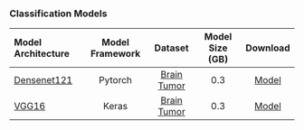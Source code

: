 ### Classification Models 

|Model Architecture|Model Framework|Dataset|Model Size (GB)|Download
|:----------- |:-----------: |:-----------: |:-----------: |:-----------: |
|[Densenet121](https://arxiv.org/abs/1608.06993)|Pytorch|[Brain Tumor](https://gesundai-medical-images.s3.eu-west-1.amazonaws.com/private/Brain-Tumor-Classification-Dataset/Brain-Tumor-Classification-Dataset.zip?response-content-disposition=attachment&X-Amz-Security-Token=IQoJb3JpZ2luX2VjEEMaCWV1LXdlc3QtMyJFMEMCH2AEpQgRmf1mMhJ3UBXLMmCNtWWgt68sVcio%2FwoG%2BY8CIGCg%2BnMzQ8FUd2yelERQOkvEBgKRGECEmNS8wZOKQg8sKogDCNz%2F%2F%2F%2F%2F%2F%2F%2F%2F%2FwEQABoMMDU3Njk3NTYwNjM4IgxCtotggx3HS44SSfMq3AJk4n1BadpSMqPu0s2NjSLLYVd7jowHrTxRtiAZmxvuKdehDQrn2zLDfP0naZz3TAnntlTifyHzQWON5RETw8ySD%2BGTX5cH5rPIGZaXDQFc6CaF5A4UBY8PaEuYrcXY%2B6X5dn6EcalEQ%2BoUsgV6wXwOTZpiVin6ecH4RU4Ns7uJlKPEZBMsmoVYj08%2F3feZbhtPGMCSohukIBYCPKDaJchQjx%2FdGYkvpjZjw1hVOTn3zxEbThnprGQI3G65Ifdm6a7iax84NQKlICaZ%2FcaDdEb6R3zFdA%2FcPUdxqpL6P0KfUxMFCyCz7SwWz2MDBE0gzDE7agVAQ%2BwJi6Pc6EiaHG17qqV2ljX7MM35Du1rgLbwudP6jBwhDZtQSG%2BJ7m7swnyvPFp6Lxakjb1KbHNNJn14Qkc%2B%2BfDfEao4nZTEGSxKMLVQYAARPSm9N%2F25CZFxUKhEBADuJ6ahBwDdUJYwuv7BkgY6tQLhpM8mVrxjhv5Exz5s6D3rL%2FdEsJ1rmPXdtPq6eGSgI9H8L1NPob3b4klZ707D59ikozbhaX2L%2BLPKAO8cDYpwCYW0e3tIsDm4QvGX%2BEAVYgZbIJuUG4RUAxhW9P%2B%2FRTLa2SvMVrr%2BZHrf2aDjXK1x2GQE8yBX%2FFZF9Z4BcVdsgd%2BgcUTQ31svD3oxurgh87B4D3cjhjRxx0p50zrdMc6pEJozR6LrMgD1RMf%2BcldSmOYTezmlzpPZDkYQJm9qhJec0nRCstXn819A8GDhgFujcoUo0giLHfHfoo0I3twsw68JfDEbV%2FnNVO31uybilbU%2FcgaDkzy2dNQUg1OwU%2BA%2F1sCJZd03RDkUdyXfsK7x4E33TedvjvIWlgiqQRXXc9Du%2BiLRU7INjm0x9zexuWFK7hkUDWk%3D&X-Amz-Algorithm=AWS4-HMAC-SHA256&X-Amz-Date=20220408T193845Z&X-Amz-SignedHeaders=host&X-Amz-Expires=299&X-Amz-Credential=ASIAQ23YK5A7IXNCNGPA%2F20220408%2Feu-west-1%2Fs3%2Faws4_request&X-Amz-Signature=62bb7f694fccde9789056fe0e6c1c207e23fa0b17344bc293aafc93c09001e19)|0.3|[Model](https://gesundai-public-models.s3.eu-west-1.amazonaws.com/DenseNet_100/DenseNet100_Tumor.zip?response-content-disposition=attachment&X-Amz-Security-Token=IQoJb3JpZ2luX2VjEEMaCWV1LXdlc3QtMyJFMEMCH2AEpQgRmf1mMhJ3UBXLMmCNtWWgt68sVcio%2FwoG%2BY8CIGCg%2BnMzQ8FUd2yelERQOkvEBgKRGECEmNS8wZOKQg8sKogDCNz%2F%2F%2F%2F%2F%2F%2F%2F%2F%2FwEQABoMMDU3Njk3NTYwNjM4IgxCtotggx3HS44SSfMq3AJk4n1BadpSMqPu0s2NjSLLYVd7jowHrTxRtiAZmxvuKdehDQrn2zLDfP0naZz3TAnntlTifyHzQWON5RETw8ySD%2BGTX5cH5rPIGZaXDQFc6CaF5A4UBY8PaEuYrcXY%2B6X5dn6EcalEQ%2BoUsgV6wXwOTZpiVin6ecH4RU4Ns7uJlKPEZBMsmoVYj08%2F3feZbhtPGMCSohukIBYCPKDaJchQjx%2FdGYkvpjZjw1hVOTn3zxEbThnprGQI3G65Ifdm6a7iax84NQKlICaZ%2FcaDdEb6R3zFdA%2FcPUdxqpL6P0KfUxMFCyCz7SwWz2MDBE0gzDE7agVAQ%2BwJi6Pc6EiaHG17qqV2ljX7MM35Du1rgLbwudP6jBwhDZtQSG%2BJ7m7swnyvPFp6Lxakjb1KbHNNJn14Qkc%2B%2BfDfEao4nZTEGSxKMLVQYAARPSm9N%2F25CZFxUKhEBADuJ6ahBwDdUJYwuv7BkgY6tQLhpM8mVrxjhv5Exz5s6D3rL%2FdEsJ1rmPXdtPq6eGSgI9H8L1NPob3b4klZ707D59ikozbhaX2L%2BLPKAO8cDYpwCYW0e3tIsDm4QvGX%2BEAVYgZbIJuUG4RUAxhW9P%2B%2FRTLa2SvMVrr%2BZHrf2aDjXK1x2GQE8yBX%2FFZF9Z4BcVdsgd%2BgcUTQ31svD3oxurgh87B4D3cjhjRxx0p50zrdMc6pEJozR6LrMgD1RMf%2BcldSmOYTezmlzpPZDkYQJm9qhJec0nRCstXn819A8GDhgFujcoUo0giLHfHfoo0I3twsw68JfDEbV%2FnNVO31uybilbU%2FcgaDkzy2dNQUg1OwU%2BA%2F1sCJZd03RDkUdyXfsK7x4E33TedvjvIWlgiqQRXXc9Du%2BiLRU7INjm0x9zexuWFK7hkUDWk%3D&X-Amz-Algorithm=AWS4-HMAC-SHA256&X-Amz-Date=20220408T194006Z&X-Amz-SignedHeaders=host&X-Amz-Expires=300&X-Amz-Credential=ASIAQ23YK5A7IXNCNGPA%2F20220408%2Feu-west-1%2Fs3%2Faws4_request&X-Amz-Signature=b81cc437abff5a869d92b68fa2490f4e26580401e38c4d9ba1794a431cb14815)
|[VGG16](https://arxiv.org/abs/1409.1556)|Keras|[Brain Tumor](https://gesundai-medical-images.s3.eu-west-1.amazonaws.com/private/Brain-Tumor-Classification-Dataset/Brain-Tumor-Classification-Dataset.zip?response-content-disposition=attachment&X-Amz-Security-Token=IQoJb3JpZ2luX2VjEEMaCWV1LXdlc3QtMyJFMEMCH2AEpQgRmf1mMhJ3UBXLMmCNtWWgt68sVcio%2FwoG%2BY8CIGCg%2BnMzQ8FUd2yelERQOkvEBgKRGECEmNS8wZOKQg8sKogDCNz%2F%2F%2F%2F%2F%2F%2F%2F%2F%2FwEQABoMMDU3Njk3NTYwNjM4IgxCtotggx3HS44SSfMq3AJk4n1BadpSMqPu0s2NjSLLYVd7jowHrTxRtiAZmxvuKdehDQrn2zLDfP0naZz3TAnntlTifyHzQWON5RETw8ySD%2BGTX5cH5rPIGZaXDQFc6CaF5A4UBY8PaEuYrcXY%2B6X5dn6EcalEQ%2BoUsgV6wXwOTZpiVin6ecH4RU4Ns7uJlKPEZBMsmoVYj08%2F3feZbhtPGMCSohukIBYCPKDaJchQjx%2FdGYkvpjZjw1hVOTn3zxEbThnprGQI3G65Ifdm6a7iax84NQKlICaZ%2FcaDdEb6R3zFdA%2FcPUdxqpL6P0KfUxMFCyCz7SwWz2MDBE0gzDE7agVAQ%2BwJi6Pc6EiaHG17qqV2ljX7MM35Du1rgLbwudP6jBwhDZtQSG%2BJ7m7swnyvPFp6Lxakjb1KbHNNJn14Qkc%2B%2BfDfEao4nZTEGSxKMLVQYAARPSm9N%2F25CZFxUKhEBADuJ6ahBwDdUJYwuv7BkgY6tQLhpM8mVrxjhv5Exz5s6D3rL%2FdEsJ1rmPXdtPq6eGSgI9H8L1NPob3b4klZ707D59ikozbhaX2L%2BLPKAO8cDYpwCYW0e3tIsDm4QvGX%2BEAVYgZbIJuUG4RUAxhW9P%2B%2FRTLa2SvMVrr%2BZHrf2aDjXK1x2GQE8yBX%2FFZF9Z4BcVdsgd%2BgcUTQ31svD3oxurgh87B4D3cjhjRxx0p50zrdMc6pEJozR6LrMgD1RMf%2BcldSmOYTezmlzpPZDkYQJm9qhJec0nRCstXn819A8GDhgFujcoUo0giLHfHfoo0I3twsw68JfDEbV%2FnNVO31uybilbU%2FcgaDkzy2dNQUg1OwU%2BA%2F1sCJZd03RDkUdyXfsK7x4E33TedvjvIWlgiqQRXXc9Du%2BiLRU7INjm0x9zexuWFK7hkUDWk%3D&X-Amz-Algorithm=AWS4-HMAC-SHA256&X-Amz-Date=20220408T193845Z&X-Amz-SignedHeaders=host&X-Amz-Expires=299&X-Amz-Credential=ASIAQ23YK5A7IXNCNGPA%2F20220408%2Feu-west-1%2Fs3%2Faws4_request&X-Amz-Signature=62bb7f694fccde9789056fe0e6c1c207e23fa0b17344bc293aafc93c09001e19)|0.3|[Model](https://gesundai-public-models.s3.eu-west-1.amazonaws.com/VGG_Tumor/VGG_Tumor.zip?response-content-disposition=attachment&X-Amz-Security-Token=IQoJb3JpZ2luX2VjEHQaCWV1LXdlc3QtMiJHMEUCIB%2FCc%2F8Jjn9jB76ORR2mODz2Mx1xCtsiFt2OHB6LtBTeAiEAyx0bPfry1dgcKYVaZs%2BQnZ7J5twfUJq1KIjKImSPzwkq%2FwIILRAAGgwwNTc2OTc1NjA2MzgiDKER2zBflKTphCgTPSrcAl79veea1WC9rBRClPDbkVt%2FXJhqjr8sE23ryZcn6FabMoIU74SHYioyEW%2BwsZdpfAjRYM4oboGZ0ztkmXb5%2BU1fUSwyCLpFLg53%2B5dT7jIaqu7qQUTBIwozAa7laUgB7nwHQF1cMONuZTt90Be9Py5R8wWtEmnEY5OzABQhT%2FRH4gHbIWqj3oI84jTXhROQ4ZN6z2gTGDHH2eD%2FpNYlOwlkz8g4bk%2FvCVQ67Q1QvDq6jn%2FU48BEceHhgmkIw5lTkPrSdwBjz3PznIZ%2FsXtOJ0nVJtkWGJtT3%2B7PmqjXcvX6WXNpDMPIFEch9VylQ63xZ6DllDnVJDvg0fISUj37rbVHvj8kJZMtpCT37DjNNxdqL329ZJizs9vM3ghPAUqx%2BNA89mmfTfnaRl7RzUkAEVhzlEYIpkPFNfvVNUn1K7%2F6oY%2FvXEapBv6dSl7Dfa1rAvdx7PuUq3wd%2Fp9%2FbTCAiIWTBjqzAv9lSfI3%2FKO025hzpMoVX7ohQo1L7EGZ%2BFzJ%2Bsatzi38CwMXtiIRMP6mJmhEd47HRZz9rkXVzOjNYsjIGc6JLMUaaS1bg9OggxOCEYT0QzP5KxzNT8fV9agrnkYQ6vv2it4EWuW2WlbwXmSALoWcbrpiY1EbVcM%2Bw2Qx%2Bp3%2Fs%2FUJcDNnK9iLXkdurCUQ8eh5Es3jLe%2BDY7pFgNxhnPlxLTOULBXCpiwjzlK0ckvNvVgzvjs1%2FJZCX%2B%2FS%2BsFr83dmweVkpAA6JrNKt7ITxFl2470kSBxeYAR01g4WCLAH9jRm7BWeAqpby5TnS%2F0kiz19Usf%2FpEtsNi1lEvpr2gwxhD%2BK%2BaYgKIu1rERG6vyVz3NfTfNhglN5n%2F6ZRYvtCgoakTrZTf%2F5cAObOCHKu2wVavyP%2BNk%3D&X-Amz-Algorithm=AWS4-HMAC-SHA256&X-Amz-Date=20220421T115017Z&X-Amz-SignedHeaders=host&X-Amz-Expires=300&X-Amz-Credential=ASIAQ23YK5A7OQS4Y55U%2F20220421%2Feu-west-1%2Fs3%2Faws4_request&X-Amz-Signature=66b8f0ce8603541fe9fd047ac8f432cdf8343e8008dc8022f81718e6f2749e0c)